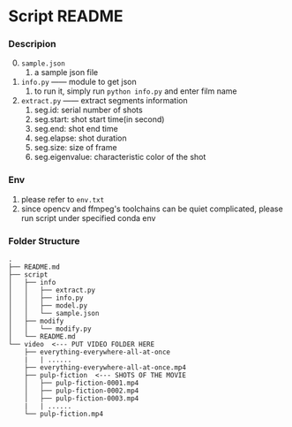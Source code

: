 # Script README

### Descripion
0. `sample.json`
   1. a sample json file
1. `info.py` —— module to get json
   1. to run it, simply run `python info.py` and enter film name
2. `extract.py` —— extract segments information
   1. seg.id: serial number of shots
   2. seg.start: shot start time(in second)
   3. seg.end: shot end time
   4. seg.elapse: shot duration
   5. seg.size: size of frame
   6. seg.eigenvalue: characteristic color of the shot

### Env
1. please refer to `env.txt`
2. since opencv and ffmpeg's toolchains can be quiet complicated, please run script under specified conda env

### Folder Structure
```text
.
├── README.md
├── script
│   ├── info
│   │   ├── extract.py
│   │   ├── info.py
│   │   ├── model.py
│   │   └── sample.json
│   ├── modify
│   │   └── modify.py
│   └── README.md
└── video  <--- PUT VIDEO FOLDER HERE
    ├── everything-everywhere-all-at-once
    |   | ......
    ├── everything-everywhere-all-at-once.mp4
    ├── pulp-fiction  <--- SHOTS OF THE MOVIE
    │   ├── pulp-fiction-0001.mp4
    │   ├── pulp-fiction-0002.mp4
    │   ├── pulp-fiction-0003.mp4
    |   | ......
    └── pulp-fiction.mp4
```
